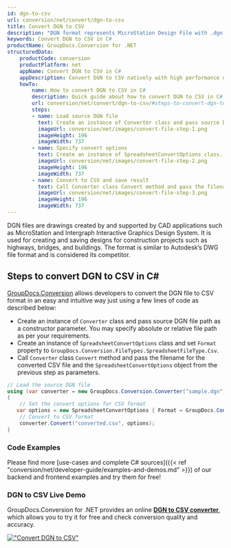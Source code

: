 ```yaml
---
id: dgn-to-csv
url: conversion/net/convert/dgn-to-csv
title: Convert DGN to CSV
description: "DGN format represents MicroStation Design File with .dgn extension. Learn how to convert DGN to CSV file programmatically in C# language using GroupDocs.Conversion for .NET library."
keywords: Convert DGN to CSV in C#
productName: GroupDocs.Conversion for .NET
structuredData:
    productCode: conversion
    productPlatform: net
    appName: Convert DGN to CSV in C#
    appDescription: Convert DGN to CSV natively with high performance using C# language and server side GroupDocs.Conversion for .NET APIs, without the use of any software like Microsoft or Open Office.
    howTo:
        name: How to convert DGN to CSV in C# 
        description: Quick guide about how to convert DGN to CSV in C# with high performance and accuracy.
        url: conversion/net/convert/dgn-to-csv/#steps-to-convert-dgn-to-csv-in-c
        steps:
        - name: Load source DGN file 
          text: Create an instance of Converter class and pass source DGN file path as a constructor parameter. You may specify absolute or relative file path as per your requirements. 
          imageUrl: conversion/net/images/convert-file-step-1.png
          imageHeight: 196
          imageWidth: 737
        - name: Specify convert options 
          text: Create an instance of SpreadsheetConvertOptions class.
          imageUrl: conversion/net/images/convert-file-step-2.png
          imageHeight: 196
          imageWidth: 737
        - name: Convert to CSV and save result 
          text: Call Converter class Convert method and pass the filename for the converted HTML file and the SpreadsheetConvertOptions object from the previous step as parameters.
          imageUrl: conversion/net/images/convert-file-step-3.png
          imageHeight: 196
          imageWidth: 737
---
```


DGN files are drawings created by and supported by CAD applications such as MicroStation and Intergraph Interactive Graphics Design System. It is used for creating and saving designs for construction projects such as highways, bridges, and buildings. The format is similar to Autodesk’s DWG file format and is considered its competitor.

## Steps to convert DGN to CSV in C#

[GroupDocs.Conversion](https://products.groupdocs.com/conversion/net) allows developers to convert the DGN file to CSV format in an easy and intuitive way just using a few lines of code as described below:

* Create an instance of `Converter` class and pass source DGN file path as a constructor parameter. You may specify absolute or relative file path as per your requirements. 
* Create an instance of `SpreadsheetConvertOptions` class and set `Format` property to `GroupDocs.Conversion.FileTypes.SpreadsheetFileType.Csv`.
* Call `Converter` class `Convert` method and pass the filename for the converted CSV file and the `SpreadsheetConvertOptions` object from the previous step as parameters.

```csharp
// Load the source DGN file
using (var converter = new GroupDocs.Conversion.Converter("sample.dgn"))
{
    // Set the convert options for CSV format
   var options = new SpreadsheetConvertOptions { Format = GroupDocs.Conversion.FileTypes.SpreadsheetFileType.Csv };
    // Convert to CSV format
    converter.Convert("converted.csv", options);
}
```

### Code Examples

Please find more [use-cases and complete C# sources]({{< ref "conversion/net/developer-guide/examples-and-demos.md" >}}) of our backend and frontend examples and try them for free!

### DGN to CSV Live Demo

GroupDocs.Conversion for .NET provides an online [**DGN to CSV converter**](https://products.groupdocs.app/conversion/dgn-to-csv), which allows you to try it for free and check conversion quality and accuracy.

[!["Convert DGN to CSV"](conversion/net/images/convert-to-csv/convert-dgn-to-csv.png)](https://products.groupdocs.app/conversion/dgn-to-csv)